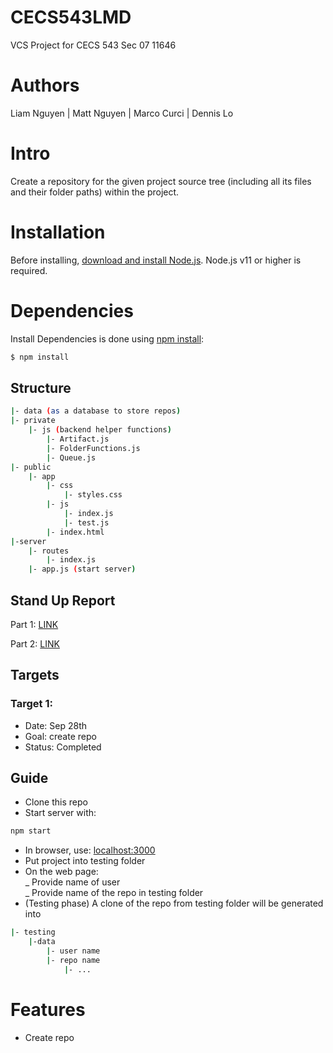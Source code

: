 # CECS543LMD

VCS Project for CECS 543 Sec 07 11646

# Authors

Liam Nguyen | Matt Nguyen | Marco Curci | Dennis Lo

# Intro

Create a repository for the given project source tree (including all its files and their folder paths) within the project.

# Installation

Before installing, [download and install Node.js](https://nodejs.org/en/download/).
Node.js v11 or higher is required.

# Dependencies

Install Dependencies is done using [npm install](https://docs.npmjs.com/getting-started/installing-npm-packages-locally):

```bash
$ npm install
```

## Structure

```bash
|- data (as a database to store repos)
|- private
	|- js (backend helper functions)
   		|- Artifact.js
   		|- FolderFunctions.js
    	|- Queue.js
|- public
    |- app
        |- css
            |- styles.css
        |- js
            |- index.js
            |- test.js
        |- index.html
|-server
	|- routes
   		|- index.js
   	|- app.js (start server)
```

## Stand Up Report

Part 1: [LINK](https://1drv.ms/w/s!AgJrpqI0jWm8gZpljgq3uOegIrgdbQ)

Part 2: [LINK](https://onedrive.live.com/view.aspx?resid=BC698D34A2A66B02!19862&ithint=file%2cdocx&authkey=!APonenOErzhufgc)

## Targets

### Target 1:

- Date: Sep 28th
- Goal: create repo
- Status: Completed

## Guide

- Clone this repo
- Start server with:

```bash
npm start
```

- In browser, use: [localhost:3000](localhost:3000)
- Put project into testing folder
- On the web page:<br />
  _ Provide name of user<br />
  _ Provide name of the repo in testing folder<br />
- (Testing phase) A clone of the repo from testing folder will be generated into

```bash
|- testing
	|-data
		|- user name
		|- repo name
			|- ...
```

# Features

- Create repo
